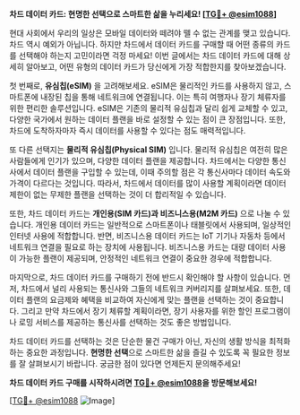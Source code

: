 **차드 데이터 카드: 현명한 선택으로 스마트한 삶을 누리세요! [[TG💪+ @esim1088](https://t.me/s/esim1088)]**

현대 사회에서 우리의 일상은 모바일 데이터와 떼려야 뗄 수 없는 관계를 맺고 있습니다. 차드 역시 예외가 아닙니다. 하지만 차드에서 데이터 카드를 구매할 때 어떤 종류의 카드를 선택해야 하는지 고민이라면 걱정 마세요! 이번 글에서는 차드 데이터 카드에 대해 상세히 알아보고, 어떤 유형의 데이터 카드가 당신에게 가장 적합한지를 찾아보겠습니다.

첫 번째로, **유심칩(eSIM)** 을 고려해보세요. eSIM은 물리적인 카드를 사용하지 않고, 스마트폰에 내장된 칩을 통해 네트워크에 연결됩니다. 이는 특히 여행자나 장기 체류자를 위한 편리한 솔루션입니다. eSIM은 기존의 물리적 유심칩과 달리 쉽게 교체할 수 있고, 다양한 국가에서 원하는 데이터 플랜을 바로 설정할 수 있는 점이 큰 장점입니다. 또한, 차드에 도착하자마자 즉시 데이터를 사용할 수 있다는 점도 매력적입니다.

또 다른 선택지는 **물리적 유심칩(Physical SIM)** 입니다. 물리적 유심칩은 여전히 많은 사람들에게 인기가 있으며, 다양한 데이터 플랜을 제공합니다. 차드에서는 다양한 통신사에서 데이터 플랜을 구입할 수 있는데, 이때 주의할 점은 각 통신사마다 데이터 속도와 가격이 다르다는 것입니다. 따라서, 차드에서 데이터를 많이 사용할 계획이라면 데이터 제한이 없는 무제한 플랜을 선택하는 것이 더 합리적일 수 있습니다.

또한, 차드 데이터 카드는 **개인용(SIM 카드)과 비즈니스용(M2M 카드)** 으로 나눌 수 있습니다. 개인용 데이터 카드는 일반적으로 스마트폰이나 태블릿에서 사용되며, 일상적인 인터넷 사용에 적합합니다. 반면, 비즈니스용 데이터 카드는 IoT 기기나 자동차 등에서 네트워크 연결을 필요로 하는 장치에 사용됩니다. 비즈니스용 카드는 대량 데이터 사용이 가능한 플랜이 제공되며, 안정적인 네트워크 연결이 중요한 경우에 적합합니다.

마지막으로, 차드 데이터 카드를 구매하기 전에 반드시 확인해야 할 사항이 있습니다. 먼저, 차드에서 널리 사용되는 통신사와 그들의 네트워크 커버리지를 살펴보세요. 또한, 데이터 플랜의 요금제와 혜택을 비교하여 자신에게 맞는 플랜을 선택하는 것이 중요합니다. 그리고 만약 차드에서 장기 체류할 계획이라면, 장기 사용자를 위한 할인 프로그램이나 로밍 서비스를 제공하는 통신사를 선택하는 것도 좋은 방법입니다.

차드 데이터 카드를 선택하는 것은 단순한 물건 구매가 아닌, 자신의 생활 방식을 최적화하는 중요한 과정입니다. **현명한 선택**으로 스마트한 삶을 즐길 수 있도록 꼭 필요한 정보를 잘 살펴보시기 바랍니다. 궁금한 점이 있다면 언제든지 문의해주세요! 

**차드 데이터 카드 구매를 시작하시려면 [TG💪+ @esim1088](https://t.me/s/esim1088)을 방문해보세요!**  

[[TG💪+ @esim1088](https://t.me/s/esim1088) ![Image](https://i.postimg.cc/Y0z9fWf4/image.png)]